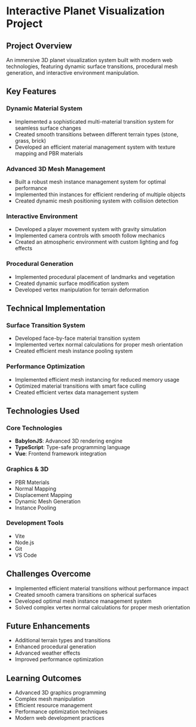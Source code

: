 # Interactive Planet Visualization Project

## Project Overview
An immersive 3D planet visualization system built with modern web technologies, featuring dynamic surface transitions, procedural mesh generation, and interactive environment manipulation.

## Key Features

### Dynamic Material System
- Implemented a sophisticated multi-material transition system for seamless surface changes
- Created smooth transitions between different terrain types (stone, grass, brick)
- Developed an efficient material management system with texture mapping and PBR materials

### Advanced 3D Mesh Management
- Built a robust mesh instance management system for optimal performance
- Implemented thin instances for efficient rendering of multiple objects
- Created dynamic mesh positioning system with collision detection

### Interactive Environment
- Developed a player movement system with gravity simulation
- Implemented camera controls with smooth follow mechanics
- Created an atmospheric environment with custom lighting and fog effects

### Procedural Generation
- Implemented procedural placement of landmarks and vegetation
- Created dynamic surface modification system
- Developed vertex manipulation for terrain deformation

## Technical Implementation

### Surface Transition System
- Developed face-by-face material transition system
- Implemented vertex normal calculations for proper mesh orientation
- Created efficient mesh instance pooling system

### Performance Optimization
- Implemented efficient mesh instancing for reduced memory usage
- Optimized material transitions with smart face culling
- Created efficient vertex data management system

## Technologies Used

### Core Technologies
- **BabylonJS**: Advanced 3D rendering engine
- **TypeScript**: Type-safe programming language
- **Vue**: Frontend framework integration

### Graphics & 3D
- PBR Materials
- Normal Mapping
- Displacement Mapping
- Dynamic Mesh Generation
- Instance Pooling

### Development Tools
- Vite
- Node.js
- Git
- VS Code

## Challenges Overcome
- Implemented efficient material transitions without performance impact
- Created smooth camera transitions on spherical surfaces
- Developed optimal mesh instance management system
- Solved complex vertex normal calculations for proper mesh orientation

## Future Enhancements
- Additional terrain types and transitions
- Enhanced procedural generation
- Advanced weather effects
- Improved performance optimization

## Learning Outcomes
- Advanced 3D graphics programming
- Complex mesh manipulation
- Efficient resource management
- Performance optimization techniques
- Modern web development practices